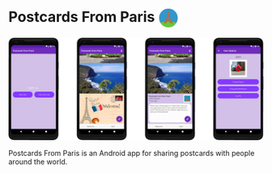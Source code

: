 # Postcards From Paris <img src=".github/images/logo.png" width="40" title="Logo" alt="Logo" align="Center">

<!--
<p float="left">
  <img src=".github/images/login.png" width="150" title="Login screen" alt="Login screen">
  <img src=".github/images/mailbox.png" width="150" title="Mailbox" alt="Mailbox">
  <img src=".github/images/flipped_card.png" width="150" title="Flipped postcard" alt="Flipped postcard">
  <img src=".github/images/options.png" width="150" title="Options menu" alt="Options menu">
</p>
-->

![Screenshots](.github/images/screens.png)

Postcards From Paris is an Android app for sharing postcards with people around the world.
